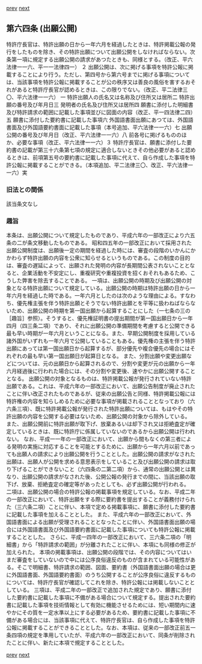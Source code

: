 [prev](/specific/markdowns/特許法/078_Mp-Ch_3-At_54.md)
[next](/specific/markdowns/特許法/080_Mp-Ch_3_2-At_64_2.md)
## 第六四条 (出願公開)
特許庁長官は、特許出願の日から一年六月を経過したときは、特許掲載公報の発行をしたものを除き、その特許出願について出願公開をしなければならない。次条第一項に規定する出願公開の請求があつたときも、同様とする。（改正、平六法律一一六、平一一法律四一）
２ 出願公開は、次に掲げる事項を特許公報に掲載することにより行う。ただし、第四号から第六号までに掲げる事項については、当該事項を特許公報に掲載することが公の秩序又は善良の風俗を害するおそれがあると特許庁長官が認めるときは、この限りでない。（改正、平二法律三〇、平六法律一一六）
一 特許出願人の氏名又は名称及び住所又は居所二 特許出願の番号及び年月日三 発明者の氏名及び住所又は居所四 願書に添付した明細書及び特許請求の範囲に記載した事項並びに図面の内容（改正、平一四法律二四）五 願書に添付した要約書に記載した事項六 外国語書面出願にあつては、外国語書面及び外国語要約書面に記載した事項（本号追加、平六法律一一六）七 出願公開の番号及び年月日（改正、平六法律一一六）八 前各号に掲げるもののほか、必要な事項（改正、平六法律一一六）３ 特許庁長官は、願書に添付した要約書の記載が第三十六条第七項の規定に適合しないときその他必要があると認めるときは、前項第五号の要約書に記載した事項に代えて、自ら作成した事項を特許公報に掲載することができる。（本項追加、平二法律三〇、改正、平六法律一一六）実

### 旧法との関係
該当条文なし

### 趣旨
本条は、出願公開について規定したものであり、平成六年の一部改正により六五条の二が条文移動したものである。
昭和四五年の一部改正において採用された出願公開制度は、出願後一定の期間を経過した時には、審査の段階のいかんにかかわらず特許出願の内容を公衆に知らせるというものである。この制度の目的は、審査の遅延によって、出願された発明の内容が長期間公表されないこととなると、企業活動を不安定にし、重複研究や重複投資を招くおそれもあるため、こうした弊害を除去することである。
一項は、出願公開の時期及び出願公開の対象となる特許出願について規定している。出願公開の時期は特許出願の日から一年六月を経過した時である。一年六月としたのは次のような理由による。すなわち、優先権主張を伴う特許出願とそうでない特許出願とを平等に扱わねばならないため、出願公開の時期を第一国出願から起算することにした（一七条の三の［趣旨］参照）。そうすると、優先権証明書の提出期間が第一国出願日から一年四月（四三条二項）であり、それに出願公開の準備期間を考慮すると公開できる最も早い時期が一年六月ということになる。また、早期公開制度を採用している諸外国がいずれも一年六月で公開していることもある。優先権の主張を伴う特許出願にあっては第一国出願日から起算するが、部分優先や複合優先の場合にはそれぞれの最も早い第一国出願日が起算日となる。
また、分割出願や変更出願などについては、元の出願日から起算されるので、分割や変更が元の出願から一年六月経過後に行われた場合には、その分割や変更後、速やかに出願公開することとなる。
出願公開の対象となるものは、特許掲載公報が発行されていない特許出願である。これは、平成六年の一部改正において、出願公告制度が廃止されたことに伴い改正されたものであるが、従来の出願公告と同様、特許掲載公報には特許権の内容を知らしめるために必要な事項が掲載されることとなっており（六六条三項）、既に特許掲載公報が発行された特許出願については、もはやその特許出願の内容を公開する必要はないため、出願公開の対象から除外している。
また、出願公開前に特許出願が取下げ、放棄あるいは却下され又は拒絶査定が確定しているときは、既に特許庁に係属していないのであるから出願公開は行われない。
なお、平成一一年の一部改正において、出願から間もなくの第三者による発明の実施に対応することを可能とするために、出願から一年六月以前であっても出願人の請求により出願公開を行うこととした。出願公開の請求がなされた出願は、出願人が公開を求める意思表示をしていること及び出願公開の請求は取り下げることができないこと（六四条の二第二項）から、通常の出願公開とは異なり、出願公開の請求がなされた後、公開公報の発行までの間に、当該出願の取下げ、放棄、拒絶査定の確定等があったとしても、必ず出願公開が行われる。
二項は、出願公開の場合の特許公報の掲載事項を規定している。なお、平成二年の一部改正において、特許出願をする際に要約書を提出することが義務付けられた（三六条二項）ことに伴い、本項で定める掲載事項に、願書に添付した要約書に記載した事項を加えることとした。
また、平成六年の一部改正において、外国語書面による出願が受理されることとなったことに伴い、外国語書面出願の場合には外国語書面及び外国語要約書面に記載した事項についても特許公報に掲載することとした。
さらに、平成一四年の一部改正において、三六条二項の「明細書」から「特許請求の範囲」が分離されたことに伴い、本項にも同様の修正が加えられた。
本項の掲載事項は、出願公開の段階では、その内容についてはいまだ審査をしていないので中には公序良俗違反のものが含まれている可能性がある。そこで明細書、特許請求の範囲、図面、要約書（外国語書面出願の場合は更に外国語書面、外国語要約書面）のうち公開することが公序良俗に違反するものについては、特許庁長官が確認してこれを除き、特許公報には掲載しないこととしている。
三項は、平成二年の一部改正で追加された規定であり、願書に添付した要約書に記載した事項に不備がある場合について規定する。提出された要約書に記載した事項を技術情報として有効に機能させるためには、短い期間内に速やかにその質を一定水準以上にする必要があるため、要約書に記載した事項に不備がある場合には、当該事項に代えて、特許庁長官は、自ら作成した事項を特許公報に掲載することができることとした。なお、本項は、従来の一部改正前五一条四項の規定を準用していたが、平成六年の一部改正において、同条が削除されたことに伴い、新たに本項で規定することとした。

[prev](/specific/markdowns/特許法/078_Mp-Ch_3-At_54.md)
[next](/specific/markdowns/特許法/080_Mp-Ch_3_2-At_64_2.md)